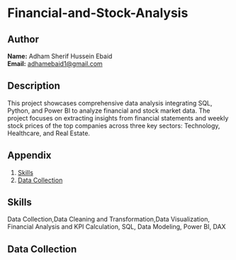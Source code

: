 
# Financial-and-Stock-Analysis
## Author
**Name:** Adham Sherif Hussein Ebaid  
**Email:** adhamebaid1@gmail.com 
## Description
This project showcases comprehensive data analysis integrating SQL, Python, and Power BI to analyze financial and stock market data. The project focuses on extracting insights from financial statements and weekly stock prices of the top companies across three key sectors: Technology, Healthcare, and Real Estate.







## Appendix
1. [Skills](#skills)
3. [Data Collection](#data-collection)


## Skills
Data Collection,Data Cleaning and Transformation,Data Visualization, Financial Analysis and KPI Calculation, SQL, Data Modeling, Power BI, DAX
## Data Collection  

     


 
 

 
    


  
  
  
  
